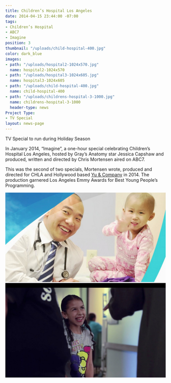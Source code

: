 ```yaml
---
title: Children’s Hospital Los Angeles
date: 2014-04-15 23:44:00 -07:00
tags:
- Children’s Hospital
- ABC7
- Imagine
position: 3
thumbnail: "/uploads/child-hospital-400.jpg"
color: dark_blue
images:
- path: "/uploads/hospital2-1024x570.jpg"
  name: hospital2-1024x570
- path: "/uploads/hospital3-1024x605.jpg"
  name: hospital3-1024x605
- path: "/uploads/child-hospital-400.jpg"
  name: child-hospital-400
- path: "/uploads/childrens-hospital-3-1000.jpg"
  name: childrens-hospital-3-1000
  header-type: news
Project Type:
- TV Special
layout: news-page
---
```


TV Special to run during Holiday Season


In January 2014, “Imagine”, a one-hour special celebrating Children’s Hospital Los Angeles, hosted by Gray’s Anatomy star Jessica Capshaw and produced, written and directed by Chris Mortensen aired on ABC7.

This was the second of two specials, Mortensen wrote, produced and directed for CHLA and Hollywood based [Yu & Company](http://www.yuco.com/) in 2014. The production garnered Los Angeles Emmy Awards for Best Young People’s Programming.

![hospital2-1024x570](/uploads/hospital2-1024x570.jpg)
![hospital3-1024x570](/uploads/hospital3-1024x605.jpg)
